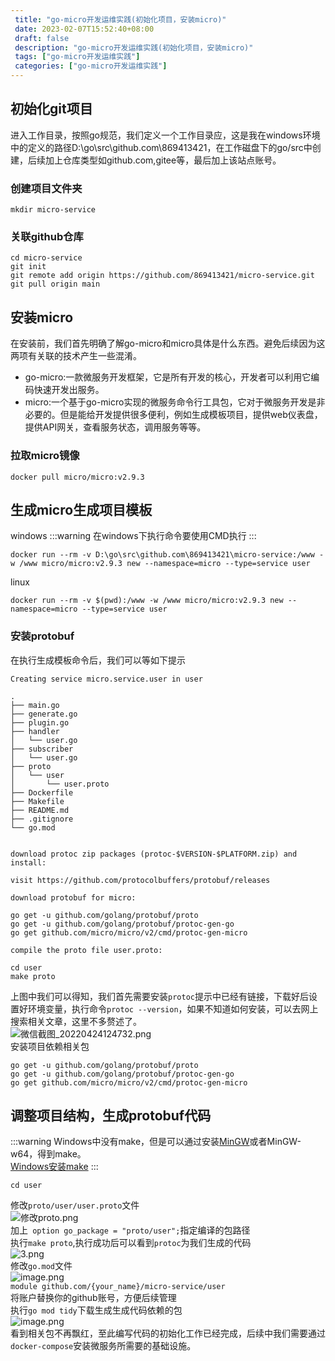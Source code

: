 ```yaml
--- 
 title: "go-micro开发运维实践(初始化项目，安装micro)" 
 date: 2023-02-07T15:52:40+08:00 
 draft: false 
 description: "go-micro开发运维实践(初始化项目，安装micro)" 
 tags: ["go-micro开发运维实践"] 
 categories: ["go-micro开发运维实践"] 
---
```

## 初始化git项目
进入工作目录，按照go规范，我们定义一个工作目录应，这是我在windows环境中的定义的路径D:\go\src\github.com\869413421，在工作磁盘下的go/src中创建，后续加上仓库类型如github.com,gitee等，最后加上该站点账号。

### 创建项目文件夹
```
mkdir micro-service
```

### 关联github仓库
```
cd micro-service
git init
git remote add origin https://github.com/869413421/micro-service.git
git pull origin main
```

## 安装micro
在安装前，我们首先明确了解go-micro和micro具体是什么东西。避免后续因为这两项有关联的技术产生一些混淆。

- go-micro:一款微服务开发框架，它是所有开发的核心，开发者可以利用它编码快速开发出服务。
- micro:一个基于go-micro实现的微服务命令行工具包，它对于微服务开发是非必要的。但是能给开发提供很多便利，例如生成模板项目，提供web仪表盘，提供API网关，查看服务状态，调用服务等等。

### 拉取micro镜像
```
docker pull micro/micro:v2.9.3
```

## 生成micro生成项目模板
windows
:::warning
在windows下执行命令要使用CMD执行
:::
```
docker run --rm -v D:\go\src\github.com\869413421\micro-service:/www -w /www micro/micro:v2.9.3 new --namespace=micro --type=service user
```
linux
```
docker run --rm -v $(pwd):/www -w /www micro/micro:v2.9.3 new --namespace=micro --type=service user
```

### 安装protobuf
在执行生成模板命令后，我们可以等如下提示
```
Creating service micro.service.user in user

.
├── main.go
├── generate.go
├── plugin.go
├── handler
│   └── user.go
├── subscriber
│   └── user.go
├── proto
│   └── user
│       └── user.proto
├── Dockerfile
├── Makefile
├── README.md
├── .gitignore
└── go.mod


download protoc zip packages (protoc-$VERSION-$PLATFORM.zip) and install:

visit https://github.com/protocolbuffers/protobuf/releases

download protobuf for micro:

go get -u github.com/golang/protobuf/proto
go get -u github.com/golang/protobuf/protoc-gen-go
go get github.com/micro/micro/v2/cmd/protoc-gen-micro

compile the proto file user.proto:

cd user
make proto
```
上图中我们可以得知，我们首先需要安装`protoc`提示中已经有链接，下载好后设置好环境变量，执行命令`protoc --version`，如果不知道如何安装，可以去网上搜索相关文章，这里不多赘述了。<br />![微信截图_20220424124732.png](https://cdn.nlark.com/yuque/0/2022/png/26186945/1650775668398-8840ba76-71f3-45e4-8091-e6ce897282a1.png#clientId=u36a90bae-b267-4&from=ui&height=463&id=udf9de48e&name=%E5%BE%AE%E4%BF%A1%E6%88%AA%E5%9B%BE_20220424124732.png&originHeight=369&originWidth=580&originalType=binary&ratio=1&rotation=0&showTitle=false&size=10175&status=done&style=none&taskId=ud59ea459-23b9-407e-b2be-7eaa625ae4c&title=&width=727)<br />安装项目依赖相关包
```
go get -u github.com/golang/protobuf/proto
go get -u github.com/golang/protobuf/protoc-gen-go
go get github.com/micro/micro/v2/cmd/protoc-gen-micro
```

## 调整项目结构，生成protobuf代码
:::warning
Windows中没有make，但是可以通过安装[MinGW](https://so.csdn.net/so/search?q=MinGW&spm=1001.2101.3001.7020)或者MinGW-w64，得到make。<br />[Windows安装make](https://blog.csdn.net/test1280/article/details/118186361)
:::
```
cd user
```
修改`proto/user/user.proto`文件<br />![修改proto.png](https://cdn.nlark.com/yuque/0/2022/png/26186945/1650777321171-680321aa-3e0c-4037-b52d-9e520a4feee8.png#clientId=u36a90bae-b267-4&from=ui&id=ue2ad0798&name=%E4%BF%AE%E6%94%B9proto.png&originHeight=463&originWidth=1060&originalType=binary&ratio=1&rotation=0&showTitle=false&size=57207&status=done&style=none&taskId=u4e36f178-b589-434a-9465-13e8b626b33&title=)<br />加上` option go_package = "proto/user";`指定编译的包路径<br />执行`make proto`,执行成功后可以看到`protoc`为我们生成的代码<br />![3.png](https://cdn.nlark.com/yuque/0/2022/png/26186945/1650777512708-4c09de16-fe04-4423-9e76-f9d593d6c9c1.png#clientId=u36a90bae-b267-4&from=ui&id=ua86b19b9&name=3.png&originHeight=429&originWidth=952&originalType=binary&ratio=1&rotation=0&showTitle=false&size=54234&status=done&style=none&taskId=u0d2d08fd-ab68-4c1b-8bf5-e258de01104&title=)<br />修改`go.mod`文件<br />![image.png](https://cdn.nlark.com/yuque/0/2022/png/26186945/1650777692366-a6aaef3c-ab4d-4fec-a024-ae6d7580ebf9.png#clientId=u36a90bae-b267-4&from=paste&height=489&id=uc677352d&name=image.png&originHeight=538&originWidth=1066&originalType=binary&ratio=1&rotation=0&showTitle=false&size=59121&status=done&style=none&taskId=uaec00359-6971-4690-83b0-d69f03d6293&title=&width=969.0908880864298)<br />`module github.com/{your_name}/micro-service/user`<br />将账户替换你的github账号，方便后续管理<br />执行`go mod tidy`下载生成生成代码依赖的包<br />![image.png](https://cdn.nlark.com/yuque/0/2022/png/26186945/1650778270840-92e31985-5b49-412b-a99f-86b27fb4c5cc.png#clientId=u36a90bae-b267-4&from=paste&height=411&id=uc5d4548e&name=image.png&originHeight=452&originWidth=1005&originalType=binary&ratio=1&rotation=0&showTitle=false&size=70586&status=done&style=none&taskId=u3cf18b05-e4e6-45ec-96d9-6f9f50b035b&title=&width=913.6363438338292)<br />看到相关包不再飘红，至此编写代码的初始化工作已经完成，后续中我们需要通过`docker-compose`安装微服务所需要的基础设施。

